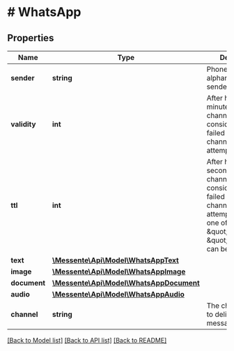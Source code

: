 # # WhatsApp

## Properties

Name | Type | Description | Notes
------------ | ------------- | ------------- | -------------
**sender** | **string** | Phone number or alphanumeric sender name | [optional]
**validity** | **int** | After how many minutes this channel is   considered as failed and the next channel is attempted | [optional]
**ttl** | **int** | After how many seconds this channel is considered as failed and the next channel is attempted.       Only one of \&quot;ttl\&quot; and \&quot;validity\&quot; can be used. | [optional]
**text** | [**\Messente\Api\Model\WhatsAppText**](WhatsAppText.md) |  | [optional]
**image** | [**\Messente\Api\Model\WhatsAppImage**](WhatsAppImage.md) |  | [optional]
**document** | [**\Messente\Api\Model\WhatsAppDocument**](WhatsAppDocument.md) |  | [optional]
**audio** | [**\Messente\Api\Model\WhatsAppAudio**](WhatsAppAudio.md) |  | [optional]
**channel** | **string** | The channel used to deliver the message | [optional] [default to 'whatsapp']

[[Back to Model list]](../../README.md#models) [[Back to API list]](../../README.md#endpoints) [[Back to README]](../../README.md)
